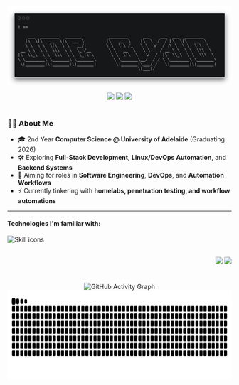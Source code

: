 

<!-- banner -->
![banner](banner.png)

<!-- socials -->
<p align="center">
  <a href="mailto:joebyjo@gmail.com" target="_blank"><img src="https://skillicons.dev/icons?i=gmail"/></a>
  <a href="https://linkedin.com/in/joe-byjo" target="_blank"><img src="https://skillicons.dev/icons?i=linkedin"/></a>
  <a href="https://github.com/joebyjo" target="_blank"><img src="https://skillicons.dev/icons?i=github"/></a>
</p>

<h1></h1>

### 👨‍💻 About Me
- 🎓 2nd Year **Computer Science @ University of Adelaide** (Graduating 2026)  
- 🛠️ Exploring **Full-Stack Development**, **Linux/DevOps Automation**, and **Backend Systems**  
- 🚀 Aiming for roles in **Software Engineering**, **DevOps**, and **Automation Workflows**  
- ⚡ Currently tinkering with **homelabs, penetration testing, and workflow automations**  

---

<!-- badges -->
<div>
  <div>
    <h4>
      Technologies I'm familiar with:
    </h4>
    <!-- <img align="left" style="" src="https://skillicons.dev/icons?i=bash,git,linux,c,cpp,py,js,css,html,express,nodejs,vue,mysql,matlab,r,bots,docker,ubuntu,figma,md,obsidian,ps,&perline=4&theme=light" width="300"> -->
    <picture>
        <source media="(prefers-color-scheme: dark)" srcset="https://skillicons.dev/icons?i=bash,git,linux,c,cpp,py,js,css,html,express,nodejs,vue,mysql,matlab,r,bots,docker,ubuntu,figma,md,obsidian,ps,&perline=4&theme=dark">
        <source media="(prefers-color-scheme: light)" srcset="https://skillicons.dev/icons?i=bash,git,linux,c,cpp,py,js,css,html,express,nodejs,vue,mysql,matlab,r,bots,docker,ubuntu,figma,md,obsidian,ps,&perline=4&theme=light">
        <img align="left" style="" width="100" alt="Skill icons" src="https://skillicons.dev/icons?i=bash,git,linux,c,cpp,py,js,css,html,express,nodejs,vue,mysql,matlab,r,bots,docker,ubuntu,figma,md,obsidian,ps,&perline=4&theme=light">
    </picture>
  </div>
  
  <br><br>
  
  <div align="right" style="">
    <!-- stats -->
    <img src="https://github-readme-streak-stats.herokuapp.com/?user=joebyjo&theme=tokyonight&card_width=500"/>
    <img src="https://github-readme-stats.vercel.app/api/top-langs/?username=joebyjo&layout=compact&theme=tokyonight&size_weight=0.5&count_weight=0.5&hide_title=true&langs_count=10&card_width=500"/>
  <div>

  <h1></h1>

  <div align="center">
    <!-- activity graph -->
    <picture>
        <source media="(prefers-color-scheme: dark)" srcset="https://github-readme-activity-graph.vercel.app/graph?username=joebyjo&hide_border=true&bg_color=0f172a&color=94a3b8&title_color=38bdf8&line=38bdf8&point=a78bfa&area_color=1e293b&border_color=0f172a">
        <source media="(prefers-color-scheme: light)" srcset="https://github-readme-activity-graph.vercel.app/graph?username=joebyjo&hide_border=true&bg_color=f9fafb&color=374151&title_color=2563eb&line=2563eb&point=7c3aed&area_color=bfdbfe&border_color=e5e7eb">
        <img height="300" alt="GitHub Activity Graph" src="https://github-readme-activity-graph.vercel.app/graph?username=joebyjo&hide_border=true">
    </picture>
    <!-- contribution snake -->
    <picture>
        <source media="(prefers-color-scheme: dark)" srcset="https://raw.githubusercontent.com/joebyjo/joebyjo/output/tokyonight-dark.svg">
        <source media="(prefers-color-scheme: light)" srcset="https://raw.githubusercontent.com/joebyjo/joebyjo/output/tokyonight-light.svg">
        <img height="200" alt="github contribution grid snake animation" src="https://raw.githubusercontent.com/joebyjo/joebyjo/output/tokyonight-dark.svg">
    </picture>
  </div>
    
  <br><br>
  <h1></h1>
</div>



